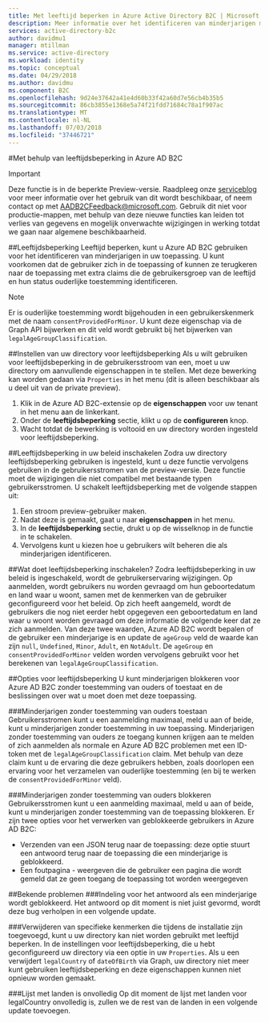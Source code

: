 ```yaml
---
title: Met leeftijd beperken in Azure Active Directory B2C | Microsoft Docs
description: Meer informatie over het identificeren van minderjarigen met behulp van uw toepassing.
services: active-directory-b2c
author: davidmu1
manager: mtillman
ms.service: active-directory
ms.workload: identity
ms.topic: conceptual
ms.date: 04/29/2018
ms.author: davidmu
ms.component: B2C
ms.openlocfilehash: 9d24e37642a41e4d60b33f42a60d7e56cb4b35b5
ms.sourcegitcommit: 86cb3855e1368e5a74f21fdd71684c78a1f907ac
ms.translationtype: MT
ms.contentlocale: nl-NL
ms.lasthandoff: 07/03/2018
ms.locfileid: "37446721"
---
```

#<a name="using-age-gating-in-azure-ad-b2c"></a>Met behulp van leeftijdsbeperking in Azure AD B2C

>[!IMPORTANT]
>Deze functie is in de beperkte Preview-versie.  Raadpleeg onze [serviceblog](https://blogs.msdn.microsoft.com/azureadb2c/) voor meer informatie over het gebruik van dit wordt beschikbaar, of neem contact op met AADB2CFeedback@microsoft.com.  Gebruik dit niet voor productie-mappen, met behulp van deze nieuwe functies kan leiden tot verlies van gegevens en mogelijk onverwachte wijzigingen in werking totdat we gaan naar algemene beschikbaarheid.  
>

##<a name="age-gating"></a>Leeftijdsbeperking
Leeftijd beperken, kunt u Azure AD B2C gebruiken voor het identificeren van minderjarigen in uw toepassing.  U kunt voorkomen dat de gebruiker zich in de toepassing of kunnen ze terugkeren naar de toepassing met extra claims die de gebruikersgroep van de leeftijd en hun status ouderlijke toestemming identificeren.  

>[!NOTE]
>Er is ouderlijke toestemming wordt bijgehouden in een gebruikerskenmerk met de naam `consentProvidedForMinor`.  U kunt deze eigenschap via de Graph API bijwerken en dit veld wordt gebruikt bij het bijwerken van `legalAgeGroupClassification`.
>

##<a name="setting-up-your-directory-for-age-gating"></a>Instellen van uw directory voor leeftijdsbeperking
Als u wilt gebruiken voor leeftijdsbeperking in de gebruikersstroom van een, moet u uw directory om aanvullende eigenschappen in te stellen. Met deze bewerking kan worden gedaan via `Properties` in het menu (dit is alleen beschikbaar als u deel uit van de private preview).  
1. Klik in de Azure AD B2C-extensie op de **eigenschappen** voor uw tenant in het menu aan de linkerkant.
2. Onder de **leeftijdsbeperking** sectie, klikt u op de **configureren** knop.
3. Wacht totdat de bewerking is voltooid en uw directory worden ingesteld voor leeftijdsbeperking.

##<a name="enabling-age-gating-in-your-user-flow"></a>Leeftijdsbeperking in uw beleid inschakelen
Zodra uw directory leeftijdsbeperking gebruiken is ingesteld, kunt u deze functie vervolgens gebruiken in de gebruikersstromen van de preview-versie.  Deze functie moet de wijzigingen die niet compatibel met bestaande typen gebruikersstromen.  U schakelt leeftijdsbeperking met de volgende stappen uit:
1. Een stroom preview-gebruiker maken.
2. Nadat deze is gemaakt, gaat u naar **eigenschappen** in het menu.
3. In de **leeftijdsbeperking** sectie, drukt u op de wisselknop in de functie in te schakelen.
4. Vervolgens kunt u kiezen hoe u gebruikers wilt beheren die als minderjarigen identificeren.

##<a name="what-does-enabling-age-gating-do"></a>Wat doet leeftijdsbeperking inschakelen?
Zodra leeftijdsbeperking in uw beleid is ingeschakeld, wordt de gebruikerservaring wijzigingen.  Op aanmelden, wordt gebruikers nu worden gevraagd om hun geboortedatum en land waar u woont, samen met de kenmerken van de gebruiker geconfigureerd voor het beleid.  Op zich heeft aangemeld, wordt de gebruikers die nog niet eerder hebt opgegeven een geboortedatum en land waar u woont worden gevraagd om deze informatie de volgende keer dat ze zich aanmelden.  Van deze twee waarden, Azure AD B2C wordt bepalen of de gebruiker een minderjarige is en update de `ageGroup` veld de waarde kan zijn `null`, `Undefined`, `Minor`, `Adult`, en `NotAdult`.  De `ageGroup` en `consentProvidedForMinor` velden worden vervolgens gebruikt voor het berekenen van `legalAgeGroupClassification`. 

##<a name="age-gating-options"></a>Opties voor leeftijdsbeperking
U kunt minderjarigen blokkeren voor Azure AD B2C zonder toestemming van ouders of toestaat en de beslissingen over wat u moet doen met deze toepassing.  

###<a name="allowing-minors-without-parental-consent"></a>Minderjarigen zonder toestemming van ouders toestaan
Gebruikersstromen kunt u een aanmelding maximaal, meld u aan of beide, kunt u minderjarigen zonder toestemming in uw toepassing.  Minderjarigen zonder toestemming van ouders ze toegang kunnen krijgen aan te melden of zich aanmelden als normale en Azure AD B2C problemen met een ID-token met de `legalAgeGroupClassification` claim.  Met behulp van deze claim kunt u de ervaring die deze gebruikers hebben, zoals doorlopen een ervaring voor het verzamelen van ouderlijke toestemming (en bij te werken de `consentProvidedForMinor` veld).

###<a name="blocking-minors-without-parental-consent"></a>Minderjarigen zonder toestemming van ouders blokkeren
Gebruikersstromen kunt u een aanmelding maximaal, meld u aan of beide, kunt u minderjarigen zonder toestemming van de toepassing blokkeren.  Er zijn twee opties voor het verwerken van geblokkeerde gebruikers in Azure AD B2C:
* Verzenden van een JSON terug naar de toepassing: deze optie stuurt een antwoord terug naar de toepassing die een minderjarige is geblokkeerd.
* Een foutpagina - weergeven die de gebruiker een pagina die wordt gemeld dat ze geen toegang de toepassing tot worden weergegeven

##<a name="known-issues"></a>Bekende problemen
###<a name="format-for-the-response-when-a-minor-is-blocked"></a>Indeling voor het antwoord als een minderjarige wordt geblokkeerd.
Het antwoord op dit moment is niet juist gevormd, wordt deze bug verholpen in een volgende update.

###<a name="deleting-specific-attributes-that-were-added-during-setup-can-make-your-directory-unable-to-use-age-gating"></a>Verwijderen van specifieke kenmerken die tijdens de installatie zijn toegevoegd, kunt u uw directory kan niet worden gebruikt met leeftijd beperken.
In de instellingen voor leeftijdsbeperking, die u hebt geconfigureerd uw directory via een optie in uw `Properties`.  Als u een verwijdert `legalCountry` of `dateOfBirth` via Graph, uw directory niet meer kunt gebruiken leeftijdsbeperking en deze eigenschappen kunnen niet opnieuw worden gemaakt.

###<a name="list-of-countries-is-incomplete"></a>Lijst met landen is onvolledig
Op dit moment de lijst met landen voor legalCountry onvolledig is, zullen we de rest van de landen in een volgende update toevoegen.